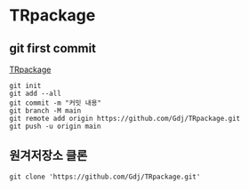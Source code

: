 # TRpackage

## git first commit
[TRpackage](https://gdj.github.io/TRpackage/)
```
git init
git add --all
git commit -m "커밋 내용"
git branch -M main
git remote add origin https://github.com/Gdj/TRpackage.git
git push -u origin main
```



## 원겨저장소 클론
```
git clone 'https://github.com/Gdj/TRpackage.git'
```

